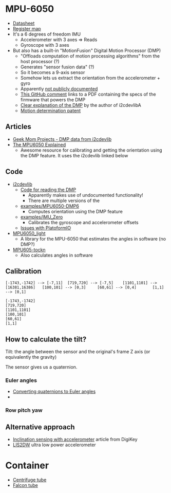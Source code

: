 # MPU-6050
* [Datasheet](https://invensense.tdk.com/wp-content/uploads/2015/02/MPU-6000-Datasheet1.pdf)
* [Register map](https://invensense.tdk.com/wp-content/uploads/2015/02/MPU-6000-Register-Map1.pdf)
* It's a 6 degrees of freedom IMU
  * Accelerometer with 3 axes => Reads
  * Gyroscope with 3 axes
* But also has a built-in "MotionFusion" Digital Motion Processor (DMP)
  * "Offloads computation of motion processing algorithms" from the host processor (?)
  * Generates "sensor fusion data" (?)
  * So it becomes a 9-axis sensor
  * Somehow lets us extract the orientation from the accelerometer + gyro
  * Apparently [not publicly documented](https://github.com/jrowberg/i2cdevlib/blob/master/Arduino/MPU6050/MPU6050.h#L731)
  * [This GitHub comment](https://github.com/jrowberg/i2cdevlib/issues/528#issuecomment-611634501) links to a PDF containing the specs of the firmware that powers the DMP
  * [Clear explanation of the DMP](https://github.com/jrowberg/i2cdevlib/issues/190#issuecomment-144270345) by the author of i2cdevlibA
  * [Motion determination patent](https://patents.google.com/patent/US20120323520A1/en)

## Articles
* [Geek Mom Projects - DMP data from i2cdevlib](http://www.geekmomprojects.com/mpu-6050-dmp-data-from-i2cdevlib/)
* [The MPU6050 Explained](https://mjwhite8119.github.io/Robots/mpu6050)
  * Awesome resource for calibrating and getting the orientation using the DMP feature. It uses the i2cdevlib linked below

## Code
* [i2cdevlib](https://github.com/jrowberg/i2cdevlib)
  * [Code for reading the DMP](https://github.com/jrowberg/i2cdevlib/blob/master/Arduino/MPU6050/MPU6050_6Axis_MotionApps20.cpp#L118)
    * Apparently makes use of undocumented functionality!
    * There are multiple versions of the
  * [examples/MPU6050-DMP6](https://github.com/jrowberg/i2cdevlib/tree/master/Arduino/MPU6050/examples/MPU6050_DMP6)
    * Computes orientation using the DMP feature
  * [examples/IMU_Zero](https://github.com/jrowberg/i2cdevlib/tree/master/Arduino/MPU6050/examples/IMU_Zero)
    * Calibrates the gyroscope and accelerometer offsets
  * [Issues with PlatoformIO](https://community.platformio.org/t/i2cdev-incompatible-with-teensy-i2c-t3/11537/4)
* [MPU6050_light](https://github.com/rfetick/MPU6050_light)
  * A library for the MPU-6050 that estimates the angles in software (no DMP?)
* [MPU605-tockn](https://github.com/tockn/MPU6050_tockn)
  * Also calculates angles in software

 ## Calibration
 ```
 [-1743,-1742] --> [-7,11]  [719,720] --> [-7,5]    [1101,1101] --> [16381,16386]   [100,101] --> [0,3]     [60,61] --> [0,4]       [1,1] --> [0,1]

 [-1743,-1742]
 [719,720]
 [1101,1101]
 [100,101]
 [60,61]
 [1,1]
 ```

 ## How to calculate the tilt?
 Tilt: the angle between the sensor and the original's frame Z axis (or equivalently the gravity)

 The sensor gives us a quaternion.

### Euler angles
* [Converting quaternions to Euler angles](https://en.wikipedia.org/wiki/Conversion_between_quaternions_and_Euler_angles)
*

### Row pitch yaw

## Alternative approach
* [Inclination sensing with accelerometer](https://www.digikey.com/en/articles/using-an-accelerometer-for-inclination-sensing) article from DigiKey
* [LIS2DW](https://www.st.com/resource/en/datasheet/lis2dw.pdf) ultra low power accelerometer

# Container
* [Centrifuge tube](https://www.thermofisher.com/order/catalog/product/339650)
* [Falcon tube](https://www.fishersci.com/shop/products/falcon-50ml-conical-centrifuge-tubes-2/p-193321)
